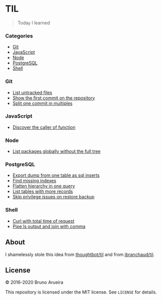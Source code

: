 # TIL

> Today I learned

### Categories

* [Git](#git)
* [JavaScript](#javascript)
* [Node](#node)
* [PostgreSQL](#postgresql)
* [Shell](#shell)

### Git

- [List untracked files](git/list-untracked-files.md)
- [Show the first commit on the repository](git/show-first-commit.md)
- [Split one commit in multiples](git/split-one-commit-in-multiples.md)

### JavaScript

- [Discover the caller of function](javascript/caller.md)

### Node

- [List packages globally without the full tree](node/list-globally-packages-without-full-tree.md)

### PostgreSQL

- [Export dump from one table as sql inserts](postgres/export-dump-from-one-table-as-sql-inserts.md)
- [Find missing indexes](postgres/find-missing-indexes.md)
- [Flatten hierarchy in one query](postgres/flatten-hierarchy-in-one-query.md)
- [List tables with more records](postgres/list-tables-with-more-records.md)
- [Skip privilege issues on restore backup](postgres/skip-privilege-issues-on-restore-backup.md)

### Shell

- [Curl with total time of request](shell/curl_with_total_time_of_request.md)
- [Pipe ls output and join with comma](shell/pipe_ls_output_and_join_with_comma.md)

## About

I shamelessly stole this idea from [thoughtbot/til](https://github.com/thoughtbot/til) and from [jbranchaud/til](https://github.com/jbranchaud/til).

## License

&copy; 2016-2020 Bruno Arueira

This repository is licensed under the MIT license. See `LICENSE` for
details.
